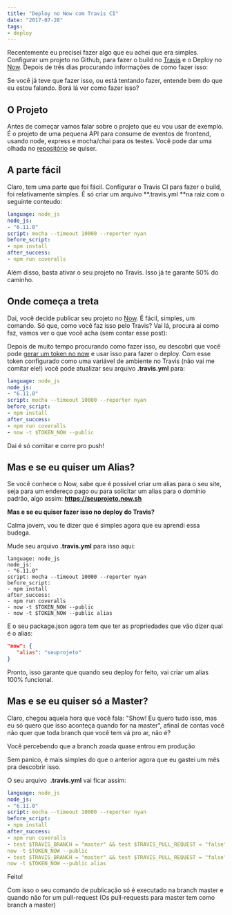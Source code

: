 ```yaml
---
title: "Deploy no Now com Travis CI"
date: "2017-07-28"
tags: 
- deploy
---
```


Recentemente eu precisei fazer algo que eu achei que era simples. Configurar um projeto no Github, para fazer o build no [Travis](https://travis-ci.org) e o Deploy no [Now](https://zeit.co/now). Depois de três dias procurando informações de como fazer isso:

<ImagePoster caption="Pato Donald surtando" :src="require('@/assets/img/crazy.gif')" />

Se você já teve que fazer isso, ou está tentando fazer, entende bem do que eu estou falando. Borá lá ver como fazer isso?

## O Projeto

Antes de começar vamos falar sobre o projeto que eu vou usar de exemplo. É o projeto de uma pequena API para consume de eventos de frontend, usando node, express e mocha/chai para os testes. Você pode dar uma olhada no [repositório](https://github.com/angeliski/frontendbr-eventos-api) se quiser.

## A parte fácil

Claro, tem uma parte que foi fácil. Configurar o Travis CI para fazer o build, foi relativamente simples. É só criar um arquivo **.travis.yml **na raiz com o seguinte conteudo: 
```yml
language: node_js
node_js:
- "6.11.0"
script: mocha --timeout 10000 --reporter nyan
before_script:
- npm install
after_success:
- npm run coveralls
```


Além disso, basta ativar o seu projeto no Travis. Isso já te garante 50% do caminho.

## Onde começa a treta

Dai, você decide publicar seu projeto no [Now](https://zeit.co/now). É fácil, simples, um comando. Só que, como você faz isso pelo Travis? Vai lá, procura ai como faz, vamos ver o que você acha (sem contar esse post):

<ImagePoster caption="Chorando por não achar nada na busca" :src="require('@/assets/img/cry.gif')" />

Depois de muito tempo procurando como fazer isso, eu descobri que você pode [gerar um token no now](https://zeit.co/account/tokens) e usar isso para fazer o deploy. Com esse token configurado como uma variável de ambiente no Travis (não vai me comitar ele!) você pode atualizar seu arquivo **.travis.yml** para: 

```yml
language: node_js
node_js:
- "6.11.0"
script: mocha --timeout 10000 --reporter nyan
before_script:
- npm install
after_success:
- npm run coveralls
- now -t $TOKEN_NOW --public
```

Dai é só comitar e corre pro push!

## Mas e se eu quiser um Alias?

Se você conhece o Now, sabe que é possível criar um alias para o seu site, seja para um endereço pago ou para solicitar um alias para o domínio padrão, algo assim: **https://seuprojeto.now.sh**

**Mas e se eu quiser fazer isso no deploy do Travis?**

<ImagePoster caption="Power Ranger com medo" :src="require('@/assets/img/nooo.gif')" />

Calma jovem, vou te dizer que é simples agora que eu aprendi essa budega.

Mude seu arquivo **.travis.yml** para isso aqui:
```
language: node_js
node_js:
- "6.11.0"
script: mocha --timeout 10000 --reporter nyan
before_script:
- npm install
after_success:
- npm run coveralls
- now -t $TOKEN_NOW --public
- now -t $TOKEN_NOW --public alias
```

E o seu package.json agora tem que ter as propriedades que vão dizer qual é o alias:
```json
"now": {
   "alias": "seuprojeto"
}
```
Pronto, isso garante que quando seu deploy for feito, vai criar um alias 100% funcional.

## Mas e se eu quiser só a Master?

Claro, chegou aquela hora que você fala: "Show! Eu quero tudo isso, mas eu só quero que isso aconteça quando for na master", afinal de contas você não quer que toda branch que você tem vá pro ar, não é?


<ImagePoster caption="Menina do Jurassic Park com muito medo" :src="require('@/assets/img/fear_bug.gif')" />

 Você percebendo que a branch zoada quase entrou em produção

Sem panico, é mais simples do que o anterior agora que eu gastei um mês pra descobrir isso.

O seu arquivo  **.travis.yml** vai ficar assim:

```yml
language: node_js
node_js:
- "6.11.0"
script: mocha --timeout 10000 --reporter nyan
before_script:
- npm install
after_success:
- npm run coveralls
- test $TRAVIS_BRANCH = "master" && test $TRAVIS_PULL_REQUEST = "false" &&
now -t $TOKEN_NOW --public
- test $TRAVIS_BRANCH = "master" && test $TRAVIS_PULL_REQUEST = "false" &&
now -t $TOKEN_NOW --public alias
```

Feito!

Com isso o seu comando de publicação só é executado na branch master e quando não for um pull-request (Os pull-requests para master tem como branch a master)

<Signature />